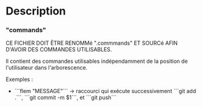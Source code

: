 # Description

### "commands"

CE FICHIER DOIT ÊTRE RENOMMé ".commmands" ET SOURCé AFIN D'AVOIR DES COMMANDES UTILISABLES.

Il contient des commandes utilisables indépendamment de la position de l'utilisateur dans l'arborescence.

Exemples :

<ul>
    <li>```flem "MESSAGE"``` -> raccourci qui exécute successivement ```git add .```, ```git commit -m $1```, et ```git push```</li>
</ul>
